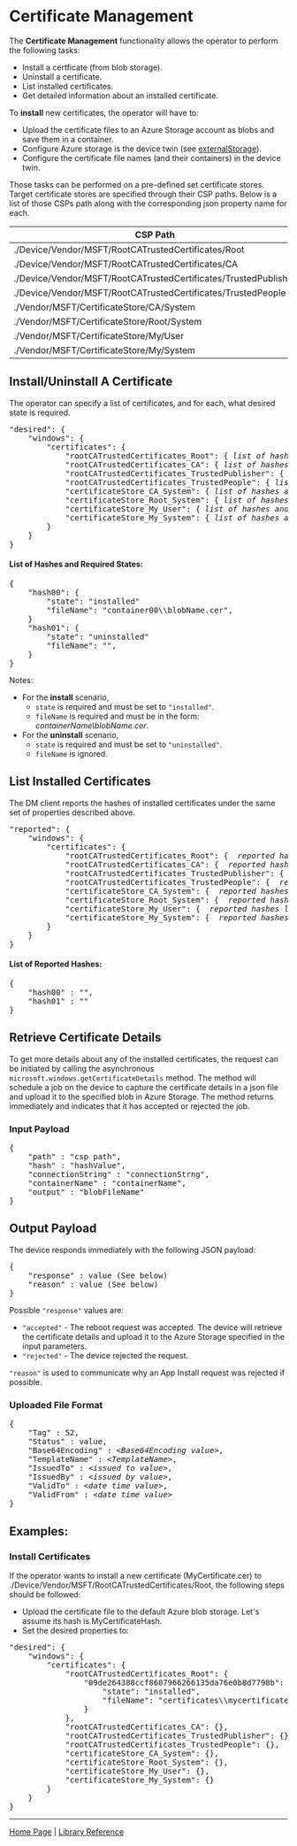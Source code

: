 # Certificate Management

The **Certificate Management** functionality allows the operator to perform the following tasks:

- Install a certficate (from blob storage).
- Uninstall a certificate.
- List installed certificates.
- Get detailed information about an installed certificate.

To **install** new certificates, the operator will have to:

- Upload the certificate files to an Azure Storage account as blobs and save them in a container.
- Configure Azure storage is the device twin (see [externalStorage](external-storage.md)).
- Configure the certificate file names (and their containers) in the device twin.

Those tasks can be performed on a pre-defined set certificate stores. Target certificate stores are specified through their CSP paths. Below is a list of those CSPs path along with the corresponding json property name for each.

|    CSP Path |    Json Property                       |
|-------------|----------------------------------------|
| ./Device/Vendor/MSFT/RootCATrustedCertificates/Root             | rootCATrustedCertificates_Root             |
| ./Device/Vendor/MSFT/RootCATrustedCertificates/CA               | rootCATrustedCertificates_CA               |
| ./Device/Vendor/MSFT/RootCATrustedCertificates/TrustedPublisher | rootCATrustedCertificates_TrustedPublisher |
| ./Device/Vendor/MSFT/RootCATrustedCertificates/TrustedPeople    | rootCATrustedCertificates_TrustedPeople    |
| ./Vendor/MSFT/CertificateStore/CA/System                        | certificateStore_CA_System                 |
| ./Vendor/MSFT/CertificateStore/Root/System                      | certificateStore_Root_System               |
| ./Vendor/MSFT/CertificateStore/My/User                          | certificateStore_My_User                   |
| ./Vendor/MSFT/CertificateStore/My/System                        | certificateStore_My_System                 |

## Install/Uninstall A Certificate

The operator can specify a list of certificates, and for each, what desired state is required.

<pre>
"desired": {
    "windows": {
        "certificates": {
            "rootCATrustedCertificates_Root": { <i>list of hashes and required states</i> },
            "rootCATrustedCertificates_CA": { <i>list of hashes and required states</i> },
            "rootCATrustedCertificates_TrustedPublisher": { <i>list of hashes and required states</i> },
            "rootCATrustedCertificates_TrustedPeople": { <i>list of hashes and required states</i> },
            "certificateStore_CA_System": { <i>list of hashes and required states</i> },
            "certificateStore_Root_System": { <i>list of hashes and required states</i> },
            "certificateStore_My_User": { <i>list of hashes and required states</i> },
            "certificateStore_My_System": { <i>list of hashes and required states</i> }
        }
    }
}
</pre>

#### List of Hashes and Required States:

<pre>
{
    "hash00": {
        "state": "installed"
        "fileName": "container00\\blobName.cer",
    }
    "hash01": {
        "state": "uninstalled"
        "fileName": "",
    }
}
</pre>

Notes:

- For the **install** scenario,
  - ```state``` is required and must be set to ```"installed"```.
  - ```fileName``` is required and must be in the form: <i>containerName\\blobName.cer</i>.
- For the **uninstall** scenario,
  - ```state``` is required and must be set to ```"uninstalled"```.
  - ```fileName``` is ignored.


## List Installed Certificates
The DM client reports the hashes of installed certificates under the same set of properties described above.

<pre>
"reported": {
    "windows": {
        "certificates": {
            "rootCATrustedCertificates_Root": { <i> reported hashes list </i> },
            "rootCATrustedCertificates_CA": { <i> reported hashes list </i> },
            "rootCATrustedCertificates_TrustedPublisher": { <i> reported hashes list </i> },
            "rootCATrustedCertificates_TrustedPeople": { <i> reported hashes list </i> },
            "certificateStore_CA_System": { <i> reported hashes list </i> },
            "certificateStore_Root_System": { <i> reported hashes list </i> },
            "certificateStore_My_User": { <i> reported hashes list </i> },
            "certificateStore_My_System": { <i> reported hashes list </i> }
        }
    }
}
</pre>

#### List of Reported Hashes:

<pre>
{
    "hash00" : "",
    "hash01" : ""
}
</pre>


## Retrieve Certificate Details
To get more details about any of the installed certificates, the request can be initiated by calling the asynchronous `microsoft.windows.getCertificateDetails` method.
The method will schedule a job on the device to capture the certificate details in a json file and upload it to the specified blob in Azure Storage.
The method returns immediately and indicates that it has accepted or rejected the job.

### Input Payload 

<pre>
{
    "path" : "csp path",
    "hash" : "hashValue",
    "connectionString" : "connectionStrng",
    "containerName" : "containerName",
    "output" : "blobFileName"
}
</pre>

## Output Payload
The device responds immediately with the following JSON payload:

<pre>
{
    "response" : value (See below)
    "reason" : value (See below)
}
</pre>

Possible `"response"` values are: 
- `"accepted"` - The reboot request was accepted. The device will retrieve the certificate details and upload it to the Azure Storage specified in the input parameters.
- `"rejected"` - The device rejected the request.

`"reason"` is used to communicate why an App Install request was rejected if possible.

### Uploaded File Format
<pre>
{
    "Tag" : 52,
    "Status" : value,
    "Base64Encoding" : &lt;<i>Base64Encoding value</i>&gt;,
    "TemplateName" : &lt;<i>TemplateName</i>&gt;,
    "IssuedTo" : &lt;<i>issued to value</i>&gt;,
    "IssuedBy" : &lt;<i>issued by value</i>&gt;,
    "ValidTo" : &lt;<i>date time value</i>&gt;,
    "ValidFrom" : &lt;<i>date time value</i>&gt;
}
</pre>

## Examples:

### Install Certificates

If the operator wants to install a new certificate (MyCertificate.cer) to ./Device/Vendor/MSFT/RootCATrustedCertificates/Root, the following steps should be followed:

- Upload the certificate file to the default Azure blob storage. Let's assume its hash is MyCertificateHash.
- Set the desired properties to:

<pre>
"desired": {
    "windows": {
        "certificates": {
            "rootCATrustedCertificates_Root": {
                "09de264388ccf8607966266135da76e0b8d7798b": {
                    "state": "installed",
                    "fileName": "certificates\\mycertificate.cer"
                }
            },
            "rootCATrustedCertificates_CA": {},
            "rootCATrustedCertificates_TrustedPublisher": {},
            "rootCATrustedCertificates_TrustedPeople": {},
            "certificateStore_CA_System": {},
            "certificateStore_Root_System": {},
            "certificateStore_My_User": {},
            "certificateStore_My_System": {}
        }
    }
}
</pre>

----

[Home Page](../README.md) | [Library Reference](library-reference.md)